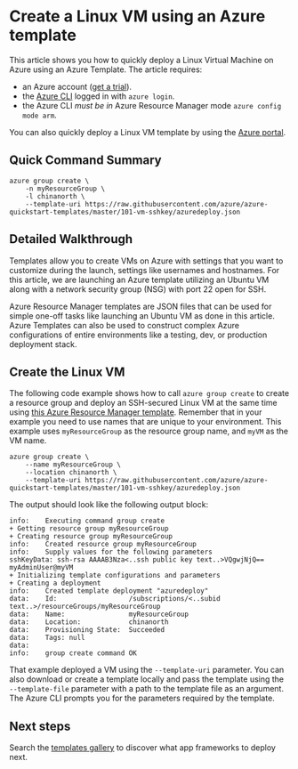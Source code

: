 <properties
    pageTitle="Create a Linux VM using an Azure template | Azure"
    description="Create a Linux VM on Azure using an Azure Resource Manager template."
    services="virtual-machines-linux"
    documentationcenter=""
    author="vlivech"
    manager="timlt"
    editor=""
    tags="azure-service-management,azure-resource-manager" />
<tags
    ms.assetid="721b8378-9e47-411e-842c-ec3276d3256a"
    ms.service="virtual-machines-linux"
    ms.workload="infrastructure-services"
    ms.tgt_pltfrm="vm-linux"
    ms.devlang="na"
    ms.topic="hero-article"
    ms.date="10/24/2016"
    wacn.date=""
    ms.author="v-livech" />

# Create a Linux VM using an Azure template
This article shows you how to quickly deploy a Linux Virtual Machine on Azure using an Azure Template.  The article requires:

* an Azure account ([get a trial](/pricing/1rmb-trial/)).
* the [Azure CLI](/documentation/articles/xplat-cli-install/) logged in with `azure login`.
* the Azure CLI *must be in* Azure Resource Manager mode `azure config mode arm`.

You can also quickly deploy a Linux VM template by using the [Azure portal](/documentation/articles/virtual-machines-linux-quick-create-portal/).

## Quick Command Summary
```azurecli
azure group create \
    -n myResourceGroup \
    -l chinanorth \
    --template-uri https://raw.githubusercontent.com/azure/azure-quickstart-templates/master/101-vm-sshkey/azuredeploy.json
```

## Detailed Walkthrough
Templates allow you to create VMs on Azure with settings that you want to customize during the launch, settings like usernames and hostnames. For this article, we are launching an Azure template utilizing an Ubuntu VM along with a network security group (NSG) with port 22 open for SSH.

Azure Resource Manager templates are JSON files that can be used for simple one-off tasks like launching an Ubuntu VM as done in this article.  Azure Templates can also be used to construct complex Azure configurations of entire environments like a testing, dev, or production deployment stack.

## Create the Linux VM
The following code example shows how to call `azure group create` to create a resource group and deploy an SSH-secured Linux VM at the same time using [this Azure Resource Manager template](https://raw.githubusercontent.com/Azure/azure-quickstart-templates/master/101-vm-sshkey/azuredeploy.json). Remember that in your example you need to use names that are unique to your environment. This example uses `myResourceGroup` as the resource group name, and `myVM` as the VM name.

```azurecli
azure group create \
    --name myResourceGroup \
    --location chinanorth \
    --template-uri https://raw.githubusercontent.com/azure/azure-quickstart-templates/master/101-vm-sshkey/azuredeploy.json
```

The output should look like the following output block:

```azurecli
info:    Executing command group create
+ Getting resource group myResourceGroup
+ Creating resource group myResourceGroup
info:    Created resource group myResourceGroup
info:    Supply values for the following parameters
sshKeyData: ssh-rsa AAAAB3Nza<..ssh public key text..>VQgwjNjQ== myAdminUser@myVM
+ Initializing template configurations and parameters
+ Creating a deployment
info:    Created template deployment "azuredeploy"
data:    Id:                  /subscriptions/<..subid text..>/resourceGroups/myResourceGroup
data:    Name:                myResourceGroup
data:    Location:            chinanorth
data:    Provisioning State:  Succeeded
data:    Tags: null
data:
info:    group create command OK
```

That example deployed a VM using the `--template-uri` parameter.  You can also download or create a template locally and pass the template using the `--template-file` parameter with a path to the template file as an argument. The Azure CLI prompts you for the parameters required by the template.

## Next steps
Search the [templates gallery](https://github.com/Azure/azure-quickstart-templates/) to discover what app frameworks to deploy next.

